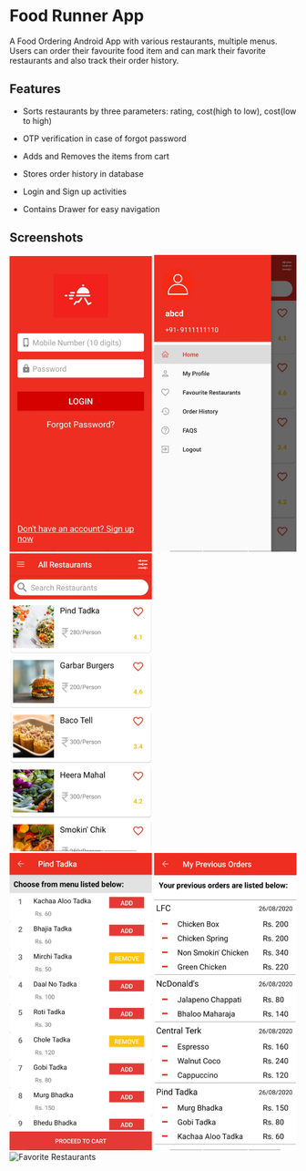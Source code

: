 # Food Runner App

A Food Ordering Android App with various restaurants, multiple menus. Users can order their favourite food item and can mark their favorite restaurants and also track their order history.

## Features

- Sorts restaurants by three parameters: rating, cost(high to low), cost(low to high)

- OTP verification in case of forgot password

- Adds and Removes the items from cart

- Stores order history in database

- Login and Sign up activities

- Contains Drawer for easy navigation 

## Screenshots

<div class="row">
      <img src="/Screenshots/food-runner ss5.jpg" width="250" title="Login">
      <img src="/Screenshots/food-runner ss2.jpg" width="250" title="Menu Drawer">     
      <img src="/Screenshots/food-runner ss1.jpg" width="250" title="All Restaurants">
</div>

<div class="row">
      <img src="/Screenshots/food-runner ss3.jpg" width="250" title="Restaurant Menu">
      <img src="/Screenshots/food-runner ss4.jpg" width="250" title="Order History">
      <img src="/Sreenshots/food-runner ss6.jpg" width="250" title="Favorite Restaurants">
</div>

